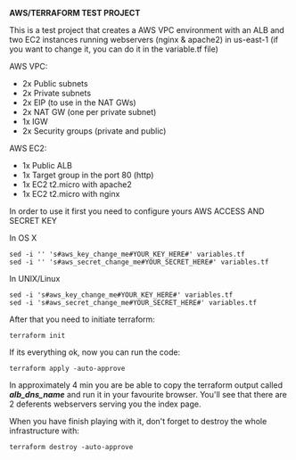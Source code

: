 
**AWS/TERRAFORM TEST PROJECT** 

This is a test project that creates a AWS VPC environment with an ALB and two EC2 instances running webservers (nginx & apache2) in us-east-1 (if you want to change it, you can do it in the variable.tf file)

AWS VPC:
 - 2x Public subnets
 - 2x Private subnets
 - 2x EIP (to use in the NAT GWs)
 - 2x NAT GW (one per private subnet)
 - 1x IGW
 - 2x Security groups (private and public)

AWS EC2:

 - 1x Public ALB
 - 1x Target group in the port 80 (http)
 - 1x EC2 t2.micro with apache2 
 - 1x EC2 t2.micro with nginx 


In order to use it first you need to configure yours AWS ACCESS AND SECRET KEY

In OS X

    sed -i '' 's#aws_key_change_me#YOUR_KEY_HERE#' variables.tf
    sed -i '' 's#aws_secret_change_me#YOUR_SECRET_HERE#' variables.tf


In UNIX/Linux

    sed -i 's#aws_key_change_me#YOUR_KEY_HERE#' variables.tf
    sed -i 's#aws_secret_change_me#YOUR_SECRET_HERE#' variables.tf


After that you need to initiate terraform:

    terraform init

If its everything ok, now you can run the code:

    terraform apply -auto-approve

In approximately 4 min you are be able to copy the terraform output called ***alb_dns_name*** and run it in your favourite browser. You'll see that there are 2 deferents webservers serving you the index page.

When you have finish playing with it, don't forget to destroy the whole infrastructure with:

    terraform destroy -auto-approve



